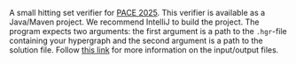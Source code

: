A small hitting set verifier for [PACE 2025](https://pacechallenge.org/2025/).
This verifier is available as a Java/Maven project. We recommend IntelliJ to build the project.
The program expects two arguments: the first argument is a path to the `.hgr`-file containing your hypergraph and the second argument is a path to the solution file. 
Follow [this link](https://pacechallenge.org/2025/hs/) for more information on the input/output files.
